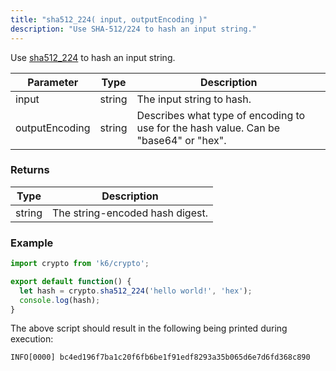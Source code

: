 ```yaml
---
title: "sha512_224( input, outputEncoding )"
description: "Use SHA-512/224 to hash an input string."
---
```


Use [sha512_224](https://golang.org/pkg/crypto/sha512/) to hash an input string.

| Parameter      | Type   | Description                                                                           |
| -------------- | ------ | ------------------------------------------------------------------------------------- |
| input          | string | The input string to hash.                                           |
| outputEncoding | string | Describes what type of encoding to use for the hash value. Can be "base64" or "hex". |

### Returns

| Type   | Description                     |
| ------ | ------------------------------- |
| string | The string-encoded hash digest. |

### Example

<div class="code-group" data-props='{"labels": []}'>

```js
import crypto from 'k6/crypto';

export default function() {
  let hash = crypto.sha512_224('hello world!', 'hex');
  console.log(hash);
}
```

</div>

The above script should result in the following being printed during execution:

```shell
INFO[0000] bc4ed196f7ba1c20f6fb6be1f91edf8293a35b065d6e7d6fd368c890
```
